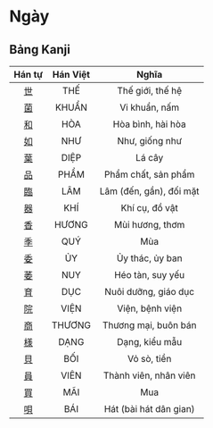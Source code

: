 
# Ngày

## Bảng Kanji

| Hán tự | Hán Việt | Nghĩa |
| :---: | :---: | :---: |
| [世](https://www.tiengnhatdongian.com/kanji/giai-nghia-kanji-%E4%B8%96) | THẾ | Thế giới, thế hệ |
| [菌](https://www.tiengnhatdongian.com/kanji/giai-nghia-kanji-%E8%8F%8C) | KHUẨN | Vi khuẩn, nấm |
| [和](https://www.tiengnhatdongian.com/kanji/giai-nghia-kanji-%E5%92%8C) | HÒA | Hòa bình, hài hòa |
| [如](https://www.tiengnhatdongian.com/kanji/giai-nghia-kanji-%E5%A6%82) | NHƯ | Như, giống như |
| [葉](https://www.tiengnhatdongian.com/kanji/giai-nghia-kanji-%E8%91%89) | DIỆP | Lá cây |
| [品](https://www.tiengnhatdongian.com/kanji/giai-nghia-kanji-%E5%93%81) | PHẨM | Phẩm chất, sản phẩm |
| [臨](https://www.tiengnhatdongian.com/kanji/giai-nghia-kanji-%E8%87%A8) | LÂM | Lâm (đến, gần), đối mặt |
| [器](https://www.tiengnhatdongian.com/kanji/giai-nghia-kanji-%E5%99%A8) | KHÍ | Khí cụ, đồ vật |
| [香](https://www.tiengnhatdongian.com/kanji/giai-nghia-kanji-%E9%A6%99) | HƯƠNG | Mùi hương, thơm |
| [季](https://www.tiengnhatdongian.com/kanji/giai-nghia-kanji-%E5%AD%A3) | QUÝ | Mùa |
| [委](https://www.tiengnhatdongian.com/kanji/giai-nghia-kanji-%E5%A7%94) | ỦY | Ủy thác, ủy ban |
| [萎](https://www.tiengnhatdongian.com/kanji/giai-nghia-kanji-%E8%90%8E) | NUY | Héo tàn, suy yếu |
| [育](https://www.tiengnhatdongian.com/kanji/giai-nghia-kanji-%E8%82%B2) | DỤC | Nuôi dưỡng, giáo dục |
| [院](https://www.tiengnhatdongian.com/kanji/giai-nghia-kanji-%E9%99%A2) | VIỆN | Viện, bệnh viện |
| [商](https://www.tiengnhatdongian.com/kanji/giai-nghia-kanji-%E5%95%86) | THƯƠNG | Thương mại, buôn bán |
| [様](https://www.tiengnhatdongian.com/kanji/giai-nghia-kanji-%E6%A7%98) | DẠNG | Dạng, kiểu mẫu |
| [貝](https://www.tiengnhatdongian.com/kanji/giai-nghia-kanji-%E8%B2%9D) | BỐI | Vỏ sò, tiền |
| [員](https://www.tiengnhatdongian.com/kanji/giai-nghia-kanji-%E5%93%A1) | VIÊN | Thành viên, nhân viên |
| [買](https://www.tiengnhatdongian.com/kanji/giai-nghia-kanji-%E8%B2%B7) | MÃI | Mua |
| [唄](https://www.tiengnhatdongian.com/kanji/giai-nghia-kanji-%E5%94%84) | BÁI | Hát (bài hát dân gian) |

